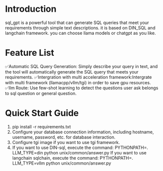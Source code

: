 # Introduction
sql_gpt is a powerful tool that can generate SQL queries that meet your requirements through simple text 
descriptions. it is based on DIN_SQL and langchain framework. you can choose llama models or chatgpt as 
you like. 

# Feature List
✅Automatic SQL Query Generation: Simply describe your query in text, and the tool will automatically generate the SQL query that meets your requirements.
✅Intergration with multi acceleration framework:Intergrate with multi framework (llamacpp/vllm/tgi) in order to save gpu resources.
✅llm Route: Use few-shot learning to detect the questions user ask belongs to sql question or general question.

# Quick Start Guide
1. pip install -r requirements.txt
2. Configure your database connection information, including hostname, username, password, etc. for database interaction.
3. Configure tgi image if you want to use tgi framework.
4. If you want to use DIN-sql, execute the command:  PYTHONPATH=. LLM_TYPE=din python unix/common/answer.py
   If you want to use langchain sqlchain, execute the command:  PYTHONPATH=. LLM_TYPE=vllm python unix/common/answer.py

